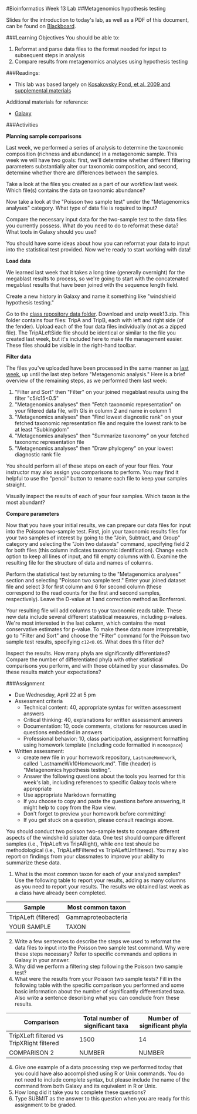 #Bioinformatics Week 13 Lab
##Metagenomics hypothesis testing

Slides for the introduction to today's lab, as well as a PDF of this document, can be found on [Blackboard](http://blackboard.uttyler.edu).

###Learning Objectives
You should be able to:

1. Reformat and parse data files to the format needed for input to subsequent steps in analysis
2. Compare results from metagenomics analyses using hypothesis testing

###Readings:
* This lab was based largely on [Kosakovsky Pond, et al. 2009 and supplemental materials](http://genome.cshlp.org/content/19/11/2144.long)

Additional materials for reference:
* [Galaxy](https://usegalaxy.org)

###Activities

**Planning sample comparisons**

Last week, we performed a series of analysis to determine the taxonomic composition (richness and abundance) in a metagenomic sample. This week we will have two goals: first, we'll determine whether different filtering parameters substantially alter our taxonomic composition, and second, determine whether there are differences between the samples.

Take a look at the files you created as a part of our workflow last week. Which file(s) contains the data on taxonomic abundance? 

Now take a look at the "Poisson two sample test" under the "Metagenomics analyses" category. What type of data file is required to input?

Compare the necessary input data for the two-sample test to the data files you currently possess. What do you need to do to reformat these data? What tools in Galaxy should you use?

You should have some ideas about how you can reformat your data to input into the statistical test provided. Now we're ready to start working with data!

**Load data**

We learned last week that it takes a long time (generally overnight) for the megablast results to process, so we're going to start with the concatenated megablast results that have been joined with the sequence length field. 

Create a new history in Galaxy and name it something like "windshield hypothesis testing."

Go to the [class repository data folder](https://github.com/BioinformaticsSpring2015/BioinformaticsMaterials/tree/master/data). Download and unzip week13.zip. This folder contains four files: TripA and TripB, each with left and right side (of the fender). Upload each of the four data files individually (not as a zipped file). The TripALeftSide file should be identical or similar to the file you created last week, but it's included here to make file management easier. These files should be visible in the right-hand toolbar.

**Filter data**

The files you've uploaded have been processed in the same manner as [last week](https://github.com/BioinformaticsSpring2015/BioinformaticsMaterials/blob/master/labExercises/BioinfWk12Lab.md), up until the last step before "Metagenomic analysis." Here is a brief overview of the remaining steps, as we performed them last week:

1. "Filter and Sort" then "Filter" on your joined megablast results using the filter "c5/c15<0.5"
2. "Metagenomics analyses" then "Fetch taxonomic representation" on your filtered data file, with GIs in column 2 and name in column 1
3. "Metagenomics analyses" then "Find lowest diagnostic rank" on your fetched taxonomic representation file and require the lowest rank to be at least "Subkingdom"
4. "Metagenomics analyses" then "Summarize taxonomy" on your fetched taxonomc representation file
5. "Metagenomics analyses" then "Draw phylogeny" on your lowest diagnostic rank file

You should perform all of these steps on each of your four files. Your instructor may also assign you comparisons to perform. You may find it helpful to use the "pencil" button to rename each file to keep your samples straight.

Visually inspect the results of each of your four samples. Which taxon is the most abundant?

**Compare parameters**

Now that you have your initial results, we can prepare our data files for input into the Poisson two-sample test. First, join your taxonomic results files for your two samples of interest by going to the "Join, Subtract, and Group" category and selecting the "Join two datasets" command, specifying field 2 for both files (this column indicates taxonomic identification). Change each option to keep all lines of input, and fill empty columns with 0. Examine the resulting file for the structure of data and names of columns.

Perform the statistical test by returning to the "Metagenomics analyses" section and selecting "Poisson two sample test." Enter your joined dataset file and select 3 for first column and 6 for second column (these correspond to the read counts for the first and second samples, respectively). Leave the D-value at 1 and correction method as Bonferroni.

Your resulting file will add columns to your taxonomic reads table. These new data include several different statistical measures, including p-values. We're most interested in the last column, which contains the most conservative estimates for p-value. To make these data more interpretable, go to "Filter and Sort" and choose the "Filter" command for the Poisson two sample test results, specifying `c12<0.05`. What does this filter do?

Inspect the results. How many phyla are significantly differentiated? Compare the number of differentiated phyla with other statistical comparisons you perform, and with those obtained by your classmates. Do these results match your expectations?

###Assignment
* Due Wednesday, April 22 at 5 pm
* Assessment criteria
	* Technical content: 40, appropriate syntax for written assessment answers
	* Critical thinking: 40, explanations for written assessment answers
	* Documentation: 10, code comments, citations for resources used in questions embedded in answers
	* Professional behavior: 10, class participation, assignment formatting using homework template (including code formatted in `monospace`)
* Written assessment: 
	* create new file in your homework repository, `LastnameHomework`, called `LastnameWk10Homework.md". Title (header) is "Metagenomics hypothesis testing".
	* Answer the following questions about the tools you learned for this week's lab, including references to specific Galaxy tools where appropriate
	* Use appropriate Markdown formatting 
	* If you choose to copy and paste the questions before answering, it might help to copy from the Raw view. 
	* Don't forget to preview your homework before committing! 
	* If you get stuck on a question, please consult readings above.

You should conduct two poisson two-sample tests to compare different aspects of the windsheild splatter data. One test should compare different samples (i.e., TripALeft vs TripARight), while one test should be methodological (i.e., TripALeftFiltered vs TripALeftUnfiltered). You may also report on findings from your classmates to improve your ability to summarize these data.

1. What is the most common taxon for each of your analyzed samples? Use the following table to report your results, adding as many columns as you need to report your results. The results we obtained last week as a class have already been completed.

Sample  | Most common taxon
------------- | -------------
TripALeft (filtered)  | Gammaproteobacteria
YOUR SAMPLE  | TAXON

2. Write a few sentences to describe the steps we used to reformat the data files to input into the Poisson two sample test command. Why were these steps necessary? Refer to specific commands and options in Galaxy in your answer.
3. Why did we perform a filtering step following the Poisson two sample test?
4. What were the results from your Poisson two sample tests? Fill in the following table with the specific comparison you performed and some basic information about the number of significantly differentiated taxa. Also write a sentence describing what you can conclude from these results.

Comparison  | Total number of significant taxa | Number of significant phyla
------------- | ------------- | -------------
TripXLeft filtered vs TripXRight filtered  | 1500 | 14
COMPARISON 2 | NUMBER | NUMBER

4. Give one example of a data processing step we performed today that you could have also accomplished using R or Unix commands. You do not need to include complete syntax, but please include the name of the command from both Galaxy and its equivalent in R or Unix.
5. How long did it take you to complete these questions?
6. Type SUBMIT as the answer to this question when you are ready for this assignment to be graded.
